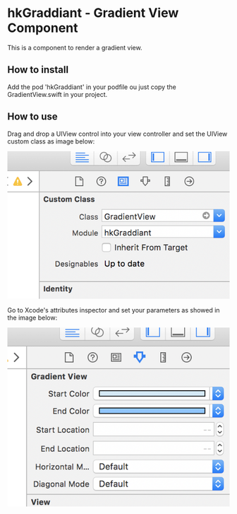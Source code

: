 # hkGraddiant - Gradient View Component

This is a component to render a gradient view.

## How to install

Add the pod 'hkGraddiant' in your podfile ou just copy the GradientView.swift in your project.

## How to use

Drag and drop a UIView control into your view controller and set the UIView custom class as image below:

![Image 01](https://github.com/heuristisk/hkGraddiant/blob/master/Images/AddViewRef.png?raw=true)

Go to Xcode's attributes inspector and set your parameters as showed in the image below:

![Image 02](https://github.com/heuristisk/hkGraddiant/blob/master/Images/Parameters.png?raw=true)
